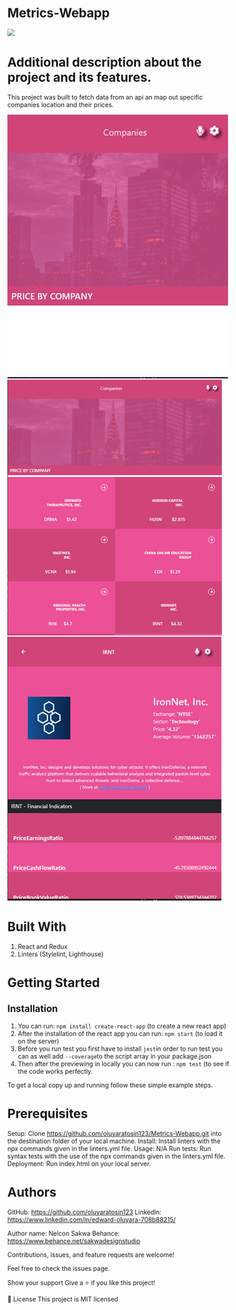# Metrics-Webapp
![](https://img.shields.io/badge/Microverse-blueviolet)

# Additional description about the project and its features.

This project was built to fetch data from an api an map out specific companies location and their prices.

![](/src/assets/navigation.PNG)
![](/src/assets/Page1.PNG)
![](/src/assets/Page2Style.PNG)


# Built With

1. React and Redux
2. Linters (Stylelint, Lighthouse)

# Getting Started

## Installation
1. You can run: `npm install create-react-app` (to create a new react app) 
2. After the installation of the react app you can run: `npm start` (to load it on the server)
3. Before you run test you first have to install `jest`in order to run test you can as well add `--coverage`to the script array in your package.json
4. Then after the previewing in locally you can now run : `npm test` (to see if the code works perfectly.

To get a local copy up and running follow these simple example steps.

# Prerequisites

Setup: Clone https://github.com/oluyaratosin123/Metrics-Webapp.git into the destination folder of your local machine.
Install: Install linters with the npx commands given in the linters.yml file.
Usage: N/A
Run tests: Run syntax tests with the use of the npx commands given in the linters.yml file.
Deployment: Run index.html on your local server.

# Authors

GitHub: https://github.com/oluyaratosin123
LinkedIn: https://www.linkedin.com/in/edward-oluyara-708b88215/

Author name: Nelcon Sakwa 
Behance: https://www.behance.net/sakwadesignstudio

Contributions, issues, and feature requests are welcome!

Feel free to check the issues page.

Show your support
Give a ⭐️ if you like this project!

📝 License
This project is MIT licensed